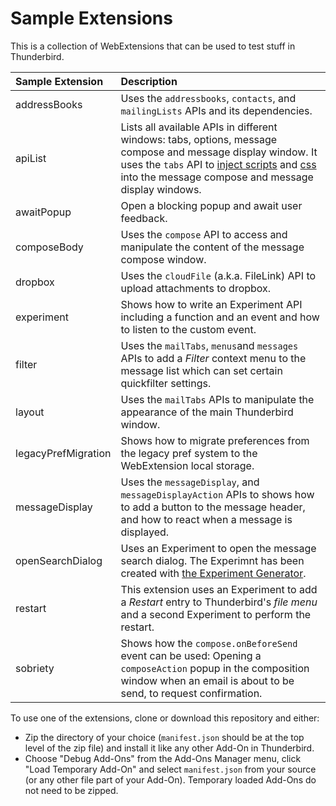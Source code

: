 # Sample Extensions

This is a collection of WebExtensions that can be used to test stuff in Thunderbird.

| Sample Extension     | Description |
|:----------------------|:------------|
| addressBooks          | Uses the `addressbooks`, `contacts`, and `mailingLists` APIs and its dependencies. |
| apiList               | Lists all available APIs in different windows: tabs, options, message compose and message display window. It uses the `tabs` API to [inject scripts](https://thunderbird-webextensions.readthedocs.io/en/latest/tabs.html#executescript-tabid-details) and [css](https://thunderbird-webextensions.readthedocs.io/en/latest/tabs.html#insertcss-tabid-details) into the message compose and message display windows. |
| awaitPopup               | Open a blocking popup and await user feedback. |
| composeBody           | Uses the `compose` API to access and manipulate the content of the message compose window. |
| dropbox               | Uses the `cloudFile` (a.k.a. FileLink) API to upload attachments to dropbox. |
| experiment            | Shows how to write an Experiment API including a function and an event and how to listen to the custom event. |
| filter                | Uses the `mailTabs`, `menus`and `messages` APIs to add a *Filter* context menu to the message list which can set certain quickfilter settings. |
| layout                | Uses the `mailTabs` APIs to manipulate the appearance of the main Thunderbird window.|
| legacyPrefMigration   | Shows how to migrate preferences from the legacy pref system to the WebExtension local storage. |
| messageDisplay        | Uses the `messageDisplay`, and `messageDisplayAction` APIs to shows how to add a button to the message header, and how to react when a message is displayed.|
| openSearchDialog      | Uses an Experiment to open the message search dialog. The Experimnt has been created with [the Experiment Generator](https://darktrojan.github.io/generator/generator.html).|
| restart               | This extension uses an Experiment to add a *Restart* entry to Thunderbird's *file menu* and a second Experiment to perform the restart. |
| sobriety              | Shows how the `compose.onBeforeSend` event can be used: Opening a `composeAction` popup in the composition window when an email is about to be send, to request confirmation. |


To use one of the extensions, clone or download this repository and either:

* Zip the directory of your choice (`manifest.json` should be at the top level of the zip file) and install it like any other Add-On in Thunderbird.
* Choose "Debug Add-Ons" from the Add-Ons Manager menu, click "Load Temporary Add-On" and select `manifest.json` from your source (or any other file part of your Add-On). Temporary loaded Add-Ons do not need to be zipped.
